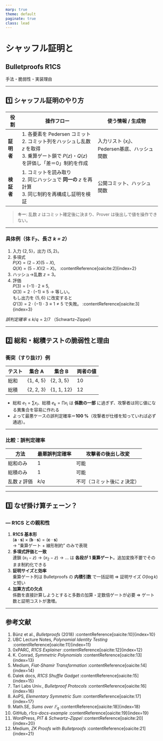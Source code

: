 ```yaml
---
marp: true
theme: default
paginate: true
class: lead
---
```


# シャッフル証明と  
Bulletproofs R1CS  
---
手法・脆弱性・実装理由

---

## 1️⃣ シャッフル証明のやり方  

| 役割 | 操作フロー | 使う情報 / 生成物 |
|------|-----------|-------------------|
| **証明者** | 1. 各要素を Pedersen コミット<br>2. コミット列をハッシュし乱数 *z* を取得 <br>3. 乗算ゲート鎖で $P(z)$・$Q(z)$ を評価し「差＝0」制約を作成 | 入力リスト $\{x_i\}$、Pedersen基底、ハッシュ関数 |
| **検証者** | 1. コミットを読み取り<br>2. 同じハッシュで **同一の** *z* を再計算<br>3. 同じ制約を再構成し証明を検証 | 公開コミット、ハッシュ関数 |

> **キー**: 乱数 *z* はコミット確定後に決まり、Prover は後出しで値を操作できない。

---

### 具体例（体 $\mathbb F_7$、長さ *k = 2*）

1. 入力 $\{2,5\}$，出力 $\{5,2\}$。  
2. 多項式  
   $P(X)=(2-X)(5-X)$,  
   $Q(X)=(5-X)(2-X)$。 :contentReference[oaicite:2]{index=2}  
3. ハッシュ→乱数 $z=3$。  
4. 評価  
   $P(3)=(-1)\cdot2 \equiv 5$,  
   $Q(3)=2\cdot(-1) \equiv 5$ → 等しい。  
   もし出力を $\{5,6\}$ に改変すると  
   $Q'(3)=2\cdot(-1)\cdot3 \equiv 1\neq5$ で失敗。 :contentReference[oaicite:3]{index=3}

*誤判定確率* ≤ $k/q = 2/7$ （Schwartz–Zippel） 

---

## 2️⃣ 総和・総積テストの脆弱性と理由

### 衝突（すり抜け）例

| テスト | 集合 A | 集合 B | 両者の値 |
|--------|--------|--------|---------|
| 総和   | {1, 4, 5} | {2, 3, 5} | 10 |
| 総積   | {2, 2, 3} | {1, 1, 12} | 12 |

- 総和 $e_1=\sum x_i$、総積 $e_k=\prod x_i$ は **係数の一部** に過ぎず、攻撃者は同じ値になる異集合を容易に作れる 
- よって最悪ケースの誤判定確率＝**100 %**（攻撃者が仕様を知っていれば必ず通過）。  
---
### 比較：誤判定確率

| 方法 | 最悪誤判定確率 | 攻撃者の後出し改変 |
|------|---------------|--------------------|
| 総和のみ | 1 | 可能 |
| 総積のみ | 1 | 可能 |
| 乱数 *z* 評価 | $k/q$ | 不可（コミット後に *z* 決定）

---

## 3️⃣ なぜ掛け算チェーン？  
### ― R1CS との親和性

1. **R1CS 基本形**  
   $(\mathbf a\cdot\mathbf s)\times(\mathbf b\cdot\mathbf s)= (\mathbf c\cdot\mathbf s)$  
   → “乗算ゲート + 線形制約” のみで表現 
2. **多項式評価と一致**  
   連鎖 $(x_1-z)\to(x_2-z)\to…$ は **各段が 1 乗算ゲート**。追加変換不要でそのまま制約化できる 
3. **証明サイズと効率**  
   乗算ゲート列は Bulletproofs の **内積引数** で一括証明 ⇒ 証明サイズ $O(\log k)$ と短い 
4. **加算方式の欠点**  
   係数を直接計算しようとすると多数の加算・定数倍ゲートが必要 ⇒ ゲート数と証明コストが激増。  

---

## 参考文献

1. Bünz et al., *Bulletproofs* (2018) :contentReference[oaicite:10]{index=10}  
2. UBC Lecture Notes, *Polynomial Identity Testing* :contentReference[oaicite:11]{index=11}  
3. 0xPARC, *R1CS Explainer* :contentReference[oaicite:12]{index=12}  
4. K. Conrad, *Symmetric Polynomials* :contentReference[oaicite:13]{index=13}  
5. Medium, *Fiat-Shamir Transformation* :contentReference[oaicite:14]{index=14}  
6. Dalek docs, *R1CS Shuffle Gadget* :contentReference[oaicite:15]{index=15}  
7. Tari Labs Univ., *Bulletproof Protocols* :contentReference[oaicite:16]{index=16}  
8. AoPS, *Elementary Symmetric Sum* :contentReference[oaicite:17]{index=17}  
9. Math.SE, *Sums over $\mathbb F_q$* :contentReference[oaicite:18]{index=18}  
10. GitHub, *r1cs-docs-example* :contentReference[oaicite:19]{index=19}  
11. WordPress, *PIT & Schwartz–Zippel* :contentReference[oaicite:20]{index=20}  
12. Medium, *ZK Proofs with Bulletproofs* :contentReference[oaicite:21]{index=21}
